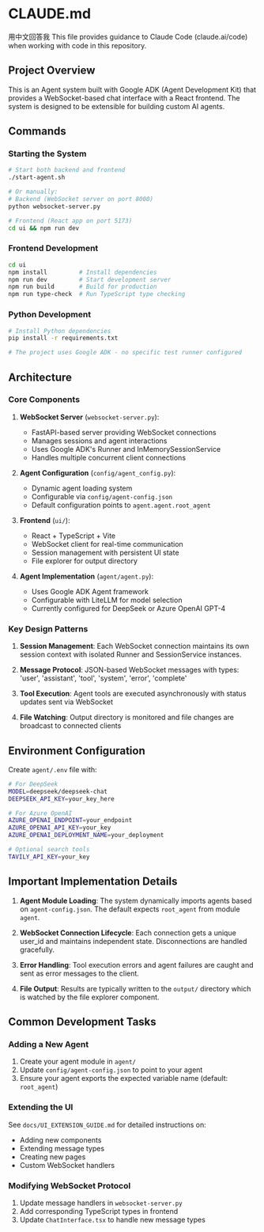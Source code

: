 # CLAUDE.md
用中文回答我
This file provides guidance to Claude Code (claude.ai/code) when working with code in this repository.

## Project Overview

This is an Agent system built with Google ADK (Agent Development Kit) that provides a WebSocket-based chat interface with a React frontend. The system is designed to be extensible for building custom AI agents.

## Commands

### Starting the System
```bash
# Start both backend and frontend
./start-agent.sh

# Or manually:
# Backend (WebSocket server on port 8000)
python websocket-server.py

# Frontend (React app on port 5173)
cd ui && npm run dev
```

### Frontend Development
```bash
cd ui
npm install         # Install dependencies
npm run dev         # Start development server
npm run build       # Build for production
npm run type-check  # Run TypeScript type checking
```

### Python Development
```bash
# Install Python dependencies
pip install -r requirements.txt

# The project uses Google ADK - no specific test runner configured
```

## Architecture

### Core Components

1. **WebSocket Server** (`websocket-server.py`):
   - FastAPI-based server providing WebSocket connections
   - Manages sessions and agent interactions
   - Uses Google ADK's Runner and InMemorySessionService
   - Handles multiple concurrent client connections

2. **Agent Configuration** (`config/agent_config.py`):
   - Dynamic agent loading system
   - Configurable via `config/agent-config.json`
   - Default configuration points to `agent.agent.root_agent`

3. **Frontend** (`ui/`):
   - React + TypeScript + Vite
   - WebSocket client for real-time communication
   - Session management with persistent UI state
   - File explorer for output directory

4. **Agent Implementation** (`agent/agent.py`):
   - Uses Google ADK Agent framework
   - Configurable with LiteLLM for model selection
   - Currently configured for DeepSeek or Azure OpenAI GPT-4

### Key Design Patterns

1. **Session Management**: Each WebSocket connection maintains its own session context with isolated Runner and SessionService instances.

2. **Message Protocol**: JSON-based WebSocket messages with types: 'user', 'assistant', 'tool', 'system', 'error', 'complete'

3. **Tool Execution**: Agent tools are executed asynchronously with status updates sent via WebSocket

4. **File Watching**: Output directory is monitored and file changes are broadcast to connected clients

## Environment Configuration

Create `agent/.env` file with:
```bash
# For DeepSeek
MODEL=deepseek/deepseek-chat
DEEPSEEK_API_KEY=your_key_here

# For Azure OpenAI
AZURE_OPENAI_ENDPOINT=your_endpoint
AZURE_OPENAI_API_KEY=your_key
AZURE_OPENAI_DEPLOYMENT_NAME=your_deployment

# Optional search tools
TAVILY_API_KEY=your_key
```

## Important Implementation Details

1. **Agent Module Loading**: The system dynamically imports agents based on `agent-config.json`. The default expects `root_agent` from module `agent`.

2. **WebSocket Connection Lifecycle**: Each connection gets a unique user_id and maintains independent state. Disconnections are handled gracefully.

3. **Error Handling**: Tool execution errors and agent failures are caught and sent as error messages to the client.

4. **File Output**: Results are typically written to the `output/` directory which is watched by the file explorer component.

## Common Development Tasks

### Adding a New Agent
1. Create your agent module in `agent/`
2. Update `config/agent-config.json` to point to your agent
3. Ensure your agent exports the expected variable name (default: `root_agent`)

### Extending the UI
See `docs/UI_EXTENSION_GUIDE.md` for detailed instructions on:
- Adding new components
- Extending message types
- Creating new pages
- Custom WebSocket handlers

### Modifying WebSocket Protocol
1. Update message handlers in `websocket-server.py`
2. Add corresponding TypeScript types in frontend
3. Update `ChatInterface.tsx` to handle new message types